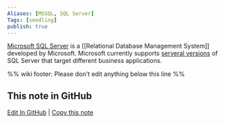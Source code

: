 ```yaml
---
Aliases: [MSSQL, SQL Server]
Tags: [seedling]
publish: true
---
```


[Microsoft SQL Server](https://www.microsoft.com/en-us/sql-server/sql-server-2019) is a [[Relational Database Management System]] developed by Microsoft. Microsoft currently supports [serveral versions](https://en.wikipedia.org/wiki/Microsoft_SQL_Server#Editions) of SQL Server that target different business applications.

%% wiki footer: Please don't edit anything below this line %%

## This note in GitHub

<span class="git-footer">[Edit In GitHub](https://github.dev/data-engineering-community/data-engineering-wiki/blob/main/Tools/Microsoft%20SQL%20Server.md "git-hub-edit-note") | [Copy this note](https://raw.githubusercontent.com/data-engineering-community/data-engineering-wiki/main/Tools/Microsoft%20SQL%20Server.md "git-hub-copy-note") </span>
